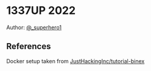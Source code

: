 # 1337UP 2022

Author: [@_superhero1](https://twitter.com/_superhero1)

## References
Docker setup taken from [JustHackingInc/tutorial-binex](https://github.com/JustHackingInc/tutorial-binex)
